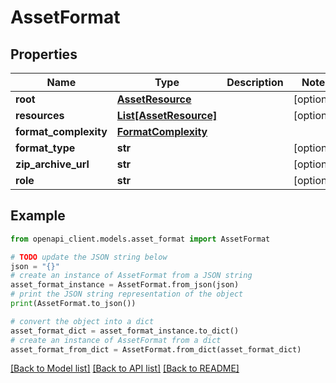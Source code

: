 # AssetFormat


## Properties

Name | Type | Description | Notes
------------ | ------------- | ------------- | -------------
**root** | [**AssetResource**](AssetResource.md) |  | [optional] 
**resources** | [**List[AssetResource]**](AssetResource.md) |  | [optional] 
**format_complexity** | [**FormatComplexity**](FormatComplexity.md) |  | 
**format_type** | **str** |  | [optional] 
**zip_archive_url** | **str** |  | [optional] 
**role** | **str** |  | [optional] 

## Example

```python
from openapi_client.models.asset_format import AssetFormat

# TODO update the JSON string below
json = "{}"
# create an instance of AssetFormat from a JSON string
asset_format_instance = AssetFormat.from_json(json)
# print the JSON string representation of the object
print(AssetFormat.to_json())

# convert the object into a dict
asset_format_dict = asset_format_instance.to_dict()
# create an instance of AssetFormat from a dict
asset_format_from_dict = AssetFormat.from_dict(asset_format_dict)
```
[[Back to Model list]](../README.md#documentation-for-models) [[Back to API list]](../README.md#documentation-for-api-endpoints) [[Back to README]](../README.md)


